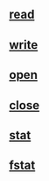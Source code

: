 ## [read](utils/read/read.man#read)

## [write](utils/write/write.man#write)

## [open](utils/open/open.man#open)

## [close](utils/close/close.man#close)

## [stat](utils/stat/stat.man#stat)

## [fstat](utils/fstat/fstat.man#fstat)

